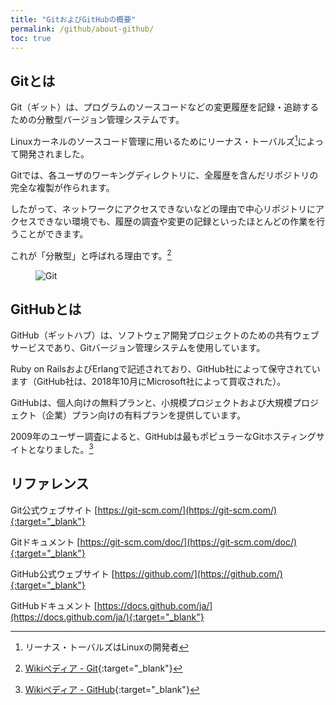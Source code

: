 ```yaml
---
title: "GitおよびGitHubの概要"
permalink: /github/about-github/
toc: true
---
```

## Gitとは

Git（ギット）は、プログラムのソースコードなどの変更履歴を記録・追跡するための分散型バージョン管理システムです。

Linuxカーネルのソースコード管理に用いるためにリーナス・トーバルズ[^1]によって開発されました。

[^1]: リーナス・トーバルズはLinuxの開発者

Gitでは、各ユーザのワーキングディレクトリに、全履歴を含んだリポジトリの完全な複製が作られます。

したがって、ネットワークにアクセスできないなどの理由で中心リポジトリにアクセスできない環境でも、履歴の調査や変更の記録といったほとんどの作業を行うことができます。

これが「分散型」と呼ばれる理由です。[^2]

[^2]: [Wikiペディア - Git](https://ja.wikipedia.org/wiki/Git){:target="_blank"}

<figure>
  <img src="{{ '/assets/images/github/01/distributed.png' | relative_url }}" alt="Git" class="img_border">
</figure>


## GitHubとは

GitHub（ギットハブ）は、ソフトウェア開発プロジェクトのための共有ウェブサービスであり、Gitバージョン管理システムを使用しています。

Ruby on RailsおよびErlangで記述されており、GitHub社によって保守されています（GitHub社は、2018年10月にMicrosoft社によって買収された）。

GitHubは、個人向けの無料プランと、小規模プロジェクトおよび大規模プロジェクト（企業）プラン向けの有料プランを提供しています。

2009年のユーザー調査によると、GitHubは最もポピュラーなGitホスティングサイトとなりました。[^3]

[^3]: [Wikiペディア - GitHub](https://ja.wikipedia.org/wiki/GitHub){:target="_blank"}

## リファレンス

Git公式ウェブサイト
[https://git-scm.com/](https://git-scm.com/){:target="_blank"}

Gitドキュメント
[https://git-scm.com/doc/](https://git-scm.com/doc/){:target="_blank"}

GitHub公式ウェブサイト
[https://github.com/](https://github.com/){:target="_blank"}

GitHubドキュメント
[https://docs.github.com/ja/](https://docs.github.com/ja/){:target="_blank"}
